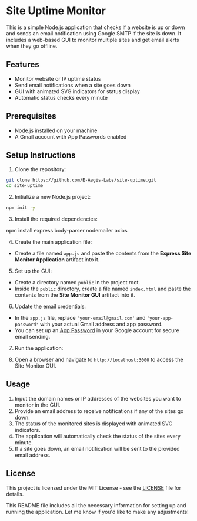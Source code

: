 # Site Uptime Monitor

This is a simple Node.js application that checks if a website is up or down and sends an email notification using Google SMTP if the site is down. It includes a web-based GUI to monitor multiple sites and get email alerts when they go offline.

## Features
- Monitor website or IP uptime status
- Send email notifications when a site goes down
- GUI with animated SVG indicators for status display
- Automatic status checks every minute

## Prerequisites
- Node.js installed on your machine
- A Gmail account with App Passwords enabled

## Setup Instructions

1. Clone the repository:

```bash
git clone https://github.com/E-Aegis-Labs/site-uptime.git
cd site-uptime
```

2. Initialize a new Node.js project:

```bash
npm init -y
```

3. Install the required dependencies:


npm install express body-parser nodemailer axios

4. Create the main application file:

- Create a file named `app.js` and paste the contents from the **Express Site Monitor Application** artifact into it.

5. Set up the GUI:

- Create a directory named `public` in the project root.
- Inside the `public` directory, create a file named `index.html` and paste the contents from the **Site Monitor GUI** artifact into it.

6. Update the email credentials:

- In the `app.js` file, replace `'your-email@gmail.com'` and `'your-app-password'` with your actual Gmail address and app password.
- You can set up an [App Password](https://support.google.com/accounts/answer/185833?hl=en) in your Google account for secure email sending.

7. Run the application:



8. Open a browser and navigate to `http://localhost:3000` to access the Site Monitor GUI.

## Usage

1. Input the domain names or IP addresses of the websites you want to monitor in the GUI.
2. Provide an email address to receive notifications if any of the sites go down.
3. The status of the monitored sites is displayed with animated SVG indicators.
4. The application will automatically check the status of the sites every minute.
5. If a site goes down, an email notification will be sent to the provided email address.

## License
This project is licensed under the MIT License - see the [LICENSE](LICENSE) file for details.

This README file includes all the necessary information for setting up and running the application. Let me know if you'd like to make any adjustments!
